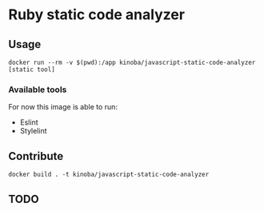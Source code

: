 # Ruby static code analyzer

## Usage

```
docker run --rm -v $(pwd):/app kinoba/javascript-static-code-analyzer [static tool]
```

### Available tools

For now this image is able to run:

- Eslint
- Stylelint

## Contribute

```
docker build . -t kinoba/javascript-static-code-analyzer
```

## TODO

